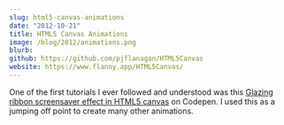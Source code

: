 ```yaml
---
slug: html5-canvas-animations
date: "2012-10-21"
title: HTML5 Canvas Animations
image: /blog/2012/animations.png
blurb: 
github: https://github.com/pjflanagan/HTML5Canvas
website: https://www.flanny.app/HTML5Canvas/
---
```


One of the first tutorials I ever followed and understood was this [Glazing ribbon screensaver effect in HTML5 canvas](https://codepen.io/quatmo/pen/uFqoi) on Codepen. I used this as a jumping off point to create many other animations.